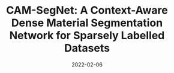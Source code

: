 ---
title: "CAM-SegNet: A Context-Aware Dense Material Segmentation Network for Sparsely Labelled Datasets"
collection: publications
permalink: /publication/2022-camsegnet
date: 2022-02-06
venue: '17th International Conference on Computer Vision Theory and Applications'
link: 'http://dx.doi.org/10.5220/0010853200003124'
paperurl: '/files/pdf/publications/VISAPP_2022_158_CR.pdf'
citation: 'Heng, Y.; Wu, Y.; Dasmahapatra, S. and Kim, H. (2022). CAM-SegNet: A Context-Aware Dense Material Segmentation Network for Sparsely Labelled Datasets. In <i>Proceedings of the 17th International Joint Conference on Computer Vision, Imaging and Computer Graphics Theory and Applications - Volume 5: VISAPP</i>, ISBN 978-989-758-555-5; ISSN 2184-4321, pages 190-201. DOI: 10.5220/0010853200003124'
---